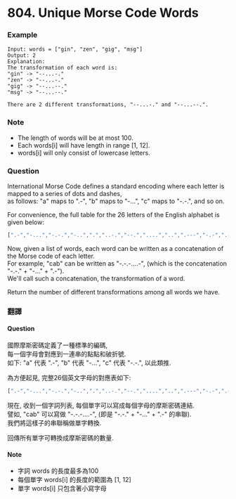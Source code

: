 # 804. Unique Morse Code Words

### Example
```
Input: words = ["gin", "zen", "gig", "msg"]
Output: 2
Explanation: 
The transformation of each word is:
"gin" -> "--...-."
"zen" -> "--...-."
"gig" -> "--...--."
"msg" -> "--...--."

There are 2 different transformations, "--...-." and "--...--.".
```
### Note
 - The length of words will be at most 100.
 - Each words[i] will have length in range [1, 12].
 - words[i] will only consist of lowercase letters.

### Question 
International Morse Code defines a standard encoding where each letter is mapped to a series of dots and dashes,  
as follows: "a" maps to ".-", "b" maps to "-...", "c" maps to "-.-.", and so on.  
  
For convenience, the full table for the 26 letters of the English alphabet is given below:
```javascript
[".-","-...","-.-.","-..",".","..-.","--.","....","..",".---","-.-",".-..","--","-.","---",".--.","--.-",".-.","...","-","..-","...-",".--","-..-","-.--","--.."]
```

Now, given a list of words, each word can be written as a concatenation of the Morse code of each letter.  
For example, "cab" can be written as "-.-.-....-", (which is the concatenation "-.-." + "-..." + ".-").  
We'll call such a concatenation, the transformation of a word.  
  
Return the number of different transformations among all words we have.  
  
### 翻譯 
#### Question 
國際摩斯密碼定義了一種標準的編碼,  
每一個字母會對應到一連串的點點和破折號.  
如下: "a" 代表 ".-", "b" 代表 "-...", "c" 代表 "-.-.", 以此類推.  

為方便起見, 完整26個英文字母的對應表如下:  
```javascript
[".-","-...","-.-.","-..",".","..-.","--.","....","..",".---","-.-",".-..","--","-.","---",".--.","--.-",".-.","...","-","..-","...-",".--","-..-","-.--","--.."]
```
現在, 收到一個字詞列表, 每個單字可以寫成每個字母的摩斯密碼連結.  
譬如, "cab" 可以寫做 "-.-.-....-", (即是 "-.-." + "-..." + ".-" 的串聯).  
我們將這樣子的串聯稱做單字轉換.  

回傳所有單字可轉換成摩斯密碼的數量.

#### Note 
 - 字詞 words 的長度最多為100
 - 每個單字 words[i] 的長度的範圍為 [1, 12]
 - 單字 words[i] 只包含著小寫字母